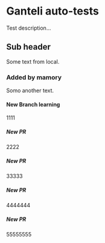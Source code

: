 # Ganteli auto-tests

Test description...

## Sub header
Some text from local.

### Added by mamory 
Somo another text.

#### New Branch learning
1111

##### New PR
2222

##### New PR
33333

##### New PR
4444444

##### New PR
55555555